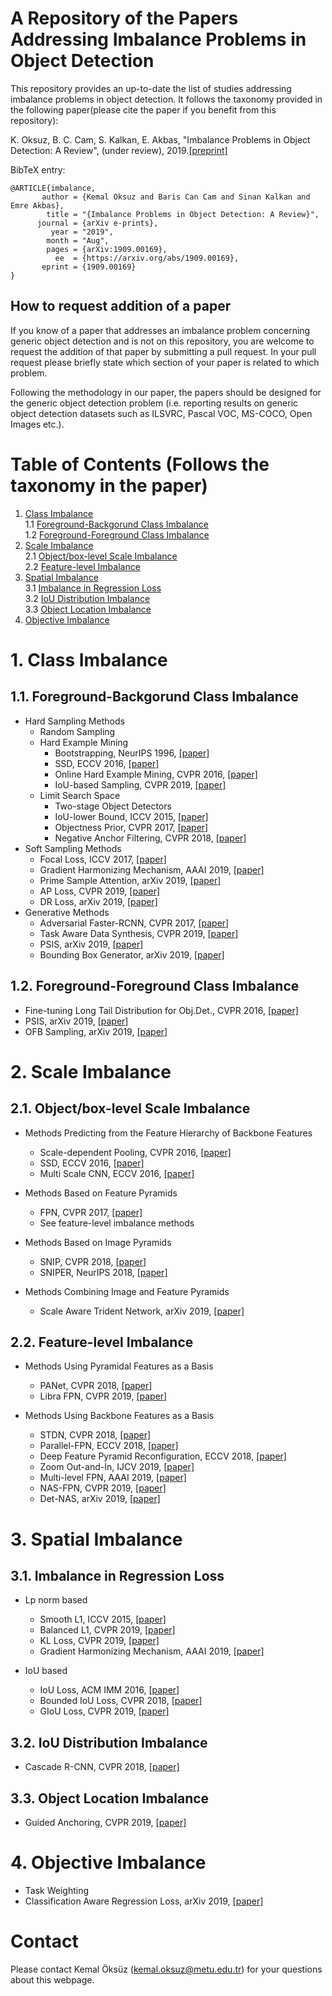 # A Repository of the Papers Addressing Imbalance Problems in Object Detection

This repository provides an up-to-date the list of studies addressing imbalance problems in object detection. It follows the taxonomy provided in the following paper(please cite the paper if you benefit from this repository):

K. Oksuz, B. C. Cam, S. Kalkan, E. Akbas, "Imbalance Problems in Object Detection: A Review", (under review), 2019.[[preprint]](https://arxiv.org/abs/1909.00169)

BibTeX entry:
```
@ARTICLE{imbalance,
       author = {Kemal Oksuz and Baris Can Cam and Sinan Kalkan and Emre Akbas},
        title = "{Imbalance Problems in Object Detection: A Review}",
      journal = {arXiv e-prints},
         year = "2019",
        month = "Aug",
        pages = {arXiv:1909.00169},
          ee  = {https://arxiv.org/abs/1909.00169},
       eprint = {1909.00169} 
}
```

## How to request addition of a paper
If you know of a paper that addresses an imbalance problem concerning generic object detection and is not on this repository, you are welcome to request the addition of that paper by submitting a pull request. In your pull request please briefly state which section of your paper is related to which problem.  

Following the methodology in our paper, the papers should be designed for the generic object detection problem (i.e. reporting results on generic object detection datasets such as ILSVRC, Pascal VOC, MS-COCO, Open Images etc.). 

# Table of Contents (Follows the taxonomy in the paper)
1. [Class Imbalance](#1)  
    1.1 [Foreground-Backgorund Class Imbalance](#1.1)  
    1.2 [Foreground-Foreground Class Imbalance](#1.2)    
2. [Scale Imbalance](#2)  
    2.1 [Object/box-level Scale Imbalance](#2.1)  
    2.2 [Feature-level Imbalance](#2.2)    
3. [Spatial Imbalance](#3)  
    3.1 [Imbalance in Regression Loss](#3.1)  
    3.2 [IoU Distribution Imbalance](#3.2)  
    3.3 [Object Location Imbalance](#3.3)  
4. [Objective Imbalance](#4)

# 1. Class Imbalance <a name="1"></a>

## 1.1. Foreground-Backgorund Class Imbalance <a name="1.1"></a>
- Hard Sampling Methods
   - Random Sampling  
   - Hard Example Mining  
     - Bootstrapping, NeurIPS 1996, [[paper]](https://papers.nips.cc/paper/1168-human-face-detection-in-visual-scenes.pdf) 
     - SSD, ECCV 2016, [[paper]](http://www.cs.unc.edu/~wliu/papers/ssd.pdf)
     - Online Hard Example Mining, CVPR 2016, [[paper]](https://zpascal.net/cvpr2016/Shrivastava_Training_Region-Based_Object_CVPR_2016_paper.pdf)
     - IoU-based Sampling, CVPR 2019, [[paper]](http://openaccess.thecvf.com/content_CVPR_2019/papers/Pang_Libra_R-CNN_Towards_Balanced_Learning_for_Object_Detection_CVPR_2019_paper.pdf)
   - Limit Search Space  
     - Two-stage Object Detectors 	
     - IoU-lower Bound, ICCV 2015, [[paper]](https://www.cv-foundation.org/openaccess/content_iccv_2015/papers/Girshick_Fast_R-CNN_ICCV_2015_paper.pdf)
     - Objectness Prior, CVPR 2017, [[paper]](http://zpascal.net/cvpr2017/Kong_RON_Reverse_Connection_CVPR_2017_paper.pdf)
     - Negative Anchor Filtering, CVPR 2018, [[paper]](http://openaccess.thecvf.com/content_cvpr_2018/papers/Zhang_Single-Shot_Refinement_Neural_CVPR_2018_paper.pdf)
- Soft Sampling Methods  
   - Focal Loss, ICCV 2017, [[paper]](http://openaccess.thecvf.com/content_ICCV_2017/papers/Lin_Focal_Loss_for_ICCV_2017_paper.pdf)
   - Gradient Harmonizing Mechanism, AAAI 2019, [[paper]](https://aaai.org/ojs/index.php/AAAI/article/view/4877)
   - Prime Sample Attention, arXiv 2019, [[paper]](https://arxiv.org/pdf/1904.04821.pdf)
   - AP Loss, CVPR 2019, [[paper]](http://openaccess.thecvf.com/content_CVPR_2019/papers/Chen_Towards_Accurate_One-Stage_Object_Detection_With_AP-Loss_CVPR_2019_paper.pdf)
   - DR Loss, arXiv 2019, [[paper]](https://arxiv.org/pdf/1907.10156.pdf) 
- Generative Methods  
   - Adversarial Faster-RCNN, CVPR 2017, [[paper]](http://zpascal.net/cvpr2017/Wang_A-Fast-RCNN_Hard_Positive_CVPR_2017_paper.pdf) 
   - Task Aware Data Synthesis, CVPR 2019, [[paper]](http://openaccess.thecvf.com/content_CVPR_2019/papers/Tripathi_Learning_to_Generate_Synthetic_Data_via_Compositing_CVPR_2019_paper.pdf)
   - PSIS, arXiv 2019, [[paper]](https://arxiv.org/pdf/1906.00358.pdf) 
   - Bounding Box Generator, arXiv 2019, [[paper]](https://arxiv.org/abs/1909.09777)

## 1.2. Foreground-Foreground Class Imbalance  <a name="1.2"></a>
   - Fine-tuning Long Tail Distribution for Obj.Det., CVPR 2016, [[paper]](http://openaccess.thecvf.com/content_cvpr_2016/papers/Ouyang_Factors_in_Finetuning_CVPR_2016_paper.pdf)
   - PSIS, arXiv 2019, [[paper]](https://arxiv.org/pdf/1906.00358.pdf)
   - OFB Sampling, arXiv 2019, [[paper]](https://arxiv.org/abs/1909.09777)

# 2. Scale Imbalance <a name="2"></a>

## 2.1. Object/box-level Scale Imbalance <a name="2.1"></a>

- Methods Predicting from the Feature Hierarchy of Backbone Features
  - Scale-dependent Pooling, CVPR 2016, [[paper]](http://openaccess.thecvf.com/content_cvpr_2016/papers/Yang_Exploit_All_the_CVPR_2016_paper.pdf)
  - SSD, ECCV 2016, [[paper]](http://www.cs.unc.edu/~wliu/papers/ssd.pdf)
  - Multi Scale CNN, ECCV 2016, [[paper]](https://arxiv.org/pdf/1607.07155.pdf)

- Methods Based on Feature Pyramids
  - FPN, CVPR 2017, [[paper]](https://zpascal.net/cvpr2017/Lin_Feature_Pyramid_Networks_CVPR_2017_paper.pdf)
  - See feature-level imbalance methods

- Methods Based on Image Pyramids
  - SNIP, CVPR 2018, [[paper]](http://openaccess.thecvf.com/content_cvpr_2018/papers/Singh_An_Analysis_of_CVPR_2018_paper.pdf)
  - SNIPER, NeurIPS 2018, [[paper]](https://papers.nips.cc/paper/8143-sniper-efficient-multi-scale-training.pdf)

- Methods Combining Image and Feature Pyramids
  - Scale Aware Trident Network, arXiv 2019, [[paper]](https://arxiv.org/pdf/1901.01892.pdf)

## 2.2. Feature-level Imbalance <a name="2.2"></a>

- Methods Using Pyramidal Features as a Basis
  - PANet, CVPR 2018, [[paper]](http://openaccess.thecvf.com/content_cvpr_2018/papers/Liu_Path_Aggregation_Network_CVPR_2018_paper.pdf)
  - Libra FPN, CVPR 2019, [[paper]](http://openaccess.thecvf.com/content_CVPR_2019/papers/Pang_Libra_R-CNN_Towards_Balanced_Learning_for_Object_Detection_CVPR_2019_paper.pdf)

- Methods Using Backbone Features as a Basis
  - STDN, CVPR 2018, [[paper]](http://openaccess.thecvf.com/content_cvpr_2018/CameraReady/1376.pdf)
  - Parallel-FPN, ECCV 2018, [[paper]](http://openaccess.thecvf.com/content_ECCV_2018/papers/Seung-Wook_Kim_Parallel_Feature_Pyramid_ECCV_2018_paper.pdf)
  - Deep Feature Pyramid Reconfiguration, ECCV 2018, [[paper]](https://eccv2018.org/openaccess/content_ECCV_2018/papers/Tao_Kong_Deep_Feature_Pyramid_ECCV_2018_paper.pdf)
  - Zoom Out-and-In, IJCV 2019, [[paper]](https://arxiv.org/pdf/1709.04347.pdf)
  - Multi-level FPN, AAAI 2019, [[paper]](https://arxiv.org/pdf/1811.04533.pdf)
  - NAS-FPN, CVPR 2019, [[paper]](http://openaccess.thecvf.com/content_CVPR_2019/papers/Ghiasi_NAS-FPN_Learning_Scalable_Feature_Pyramid_Architecture_for_Object_Detection_CVPR_2019_paper.pdf)
  - Det-NAS, arXiv 2019, [[paper]](https://arxiv.org/pdf/1903.10979.pdf)

# 3. Spatial Imbalance <a name="3"></a>

## 3.1. Imbalance in Regression Loss <a name="3.1"></a>

- Lp norm based
  - Smooth L1, ICCV 2015, [[paper]](https://www.cv-foundation.org/openaccess/content_iccv_2015/papers/Girshick_Fast_R-CNN_ICCV_2015_paper.pdf)
  - Balanced L1, CVPR 2019, [[paper]](http://openaccess.thecvf.com/content_CVPR_2019/html/Pang_Libra_R-CNN_Towards_Balanced_Learning_for_Object_Detection_CVPR_2019_paper.html)
  - KL Loss, CVPR 2019, [[paper]](http://openaccess.thecvf.com/content_CVPR_2019/papers/He_Bounding_Box_Regression_With_Uncertainty_for_Accurate_Object_Detection_CVPR_2019_paper.pdf)
  - Gradient Harmonizing Mechanism, AAAI 2019, [[paper]](https://aaai.org/ojs/index.php/AAAI/article/view/4877/4750)

- IoU based
  - IoU Loss, ACM IMM 2016, [[paper]](https://arxiv.org/pdf/1608.01471.pdf)
  - Bounded IoU Loss, CVPR 2018, [[paper]](http://openaccess.thecvf.com/content_cvpr_2018/CameraReady/0794.pdf)
  - GIoU Loss, CVPR 2019, [[paper]](http://openaccess.thecvf.com/content_CVPR_2019/papers/Rezatofighi_Generalized_Intersection_Over_Union_A_Metric_and_a_Loss_for_CVPR_2019_paper.pdf)
       
## 3.2. IoU Distribution Imbalance <a name="3.2"></a>
- Cascade R-CNN, CVPR 2018, [[paper]](http://openaccess.thecvf.com/content_cvpr_2018/papers/Cai_Cascade_R-CNN_Delving_CVPR_2018_paper.pdf)

## 3.3. Object Location Imbalance <a name="3.3"></a>
- Guided Anchoring, CVPR 2019, [[paper]](http://openaccess.thecvf.com/content_CVPR_2019/html/Wang_Region_Proposal_by_Guided_Anchoring_CVPR_2019_paper.html)

# 4. Objective Imbalance <a name="4"></a>
- Task Weighting
- Classification Aware Regression Loss, arXiv 2019, [[paper]](https://arxiv.org/pdf/1904.04821.pdf)
		
# Contact 
Please contact Kemal Öksüz (kemal.oksuz@metu.edu.tr) for your questions about this webpage.
